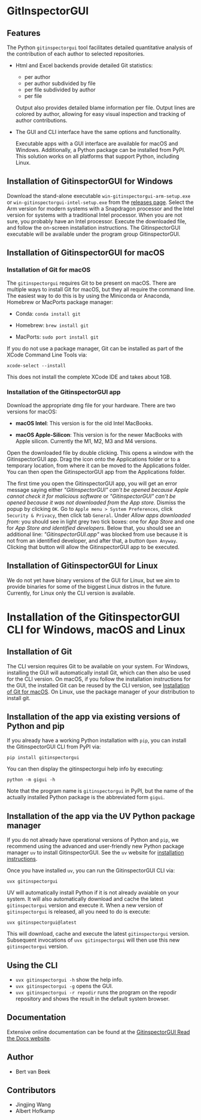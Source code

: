 # GitInspectorGUI

## Features

The Python `gitinspectorgui` tool facilitates detailed quantitative analysis
of the contribution of each author to selected repositories.

-   Html and Excel backends provide detailed Git statistics:

    -   per author
    -   per author subdivided by file
    -   per file subdivided by author
    -   per file

    Output also provides detailed blame information per file. Output lines are
    colored by author, allowing for easy visual inspection and tracking of
    author contributions.

-   The GUI and CLI interface have the same options and functionality.

    Executable apps with a GUI interface are available for macOS and Windows.
    Additionally, a Python package can be installed from PyPI. This solution
    works on all platforms that support Python, including Linux.

## Installation of GitinspectorGUI for Windows

Download the stand-alone executable `win-gitinspectorgui-arm-setup.exe` or
`win-gitinspectorgui-intel-setup.exe` from the [releases
page](https://github.com/davbeek/gitinspectorgui/releases). Select the Arm
version for modern systems with a Snapdragon processor and the Intel version for
systems with a traditional Intel processor. When you are not sure, you probably
have an Intel processor. Execute the downloaded file, and follow the on-screen
installation instructions. The GitinspectorGUI executable will be available
under the program group GitinspectorGUI.

## Installation of GitinspectorGUI for macOS

### Installation of Git for macOS

The `gitinspectorgui` requires Git to be present on macOS.
There are multiple ways to install Git for macOS, but they all require the
command line. The easiest way to do this is by using the Miniconda or Anaconda,
Homebrew or MacPorts package manager:

-   Conda:
    `conda install git`

-   Homebrew:
    `brew install git`

-   MacPorts:
    `sudo port install git`

If you do not use a package manager, Git can be installed as part of the XCode
Command Line Tools via:

`xcode-select --install`

This does not install the complete XCode IDE and takes about 1GB.

### Installation of the GitinspectorGUI app

Download the appropriate dmg file for your hardware. There are two versions for
macOS:

-   **macOS Intel**: This version is for the old Intel MacBooks.

-   **macOS Apple-Silicon**: This version is for the newer MacBooks with Apple
    silicon. Currently the M1, M2, M3 and M4 versions.

Open the downloaded file by double clicking. This opens a window with the
GitinspectorGUI app. Drag the icon onto the Applications folder or to a
temporary location, from where it can be moved to the Applications folder. You
can then open the GitinspectorGUI app from the Applications folder.

The first time you open the GitinspectorGUI app, you will get an error message
saying either _"GitinspectorGUI" can't be opened because Apple cannot check it
for malicious software_ or _"GitinspectorGUI" can't be opened because it was not
downloaded from the App store_. Dismiss the popup by clicking `OK`. Go to `Apple
menu > System Preferences`, click `Security & Privacy`, then click tab
`General`. Under _Allow apps downloaded from:_ you should see in light grey two
tick boxes: one for _App Store_ and one for _App Store and identified
developers_. Below that, you should see an additional line:
_"GitinspectorGUI.app"_ was blocked from use because it is not from an
identified developer, and after that, a button `Open Anyway`. Clicking that
button will allow the GitinspectorGUI app to be executed.

## Installation of GitinspectorGUI for Linux

We do not yet have binary versions of the GUI for Linux, but we aim to provide
binaries for some of the biggest Linux distros in the future. Currently, for
Linux only the CLI version is available.

# Installation of the GitinspectorGUI CLI for Windows, macOS and Linux

## Installation of Git

The CLI version requires Git to be available on your system. For Windows,
installing the GUI will automatically install Git, which can then also be used
for the CLI version. On macOS, if you follow the installation instructions for
the GUI, the installed Git can be reused by the CLI version, see
[Installation of Git for macOS](#installation-of-git-for-macos). On Linux, use
the package manager of your distribution to install git.

## Installation of the app via existing versions of Python and pip

If you already have a working Python installation with `pip`, you can install
the GitinspectorGUI CLI from PyPI via:

`pip install gitinspectorgui`

You can then display the gitinspectorgui help info by executing:

`python -m gigui -h`

Note that the program name is `gitinspectorgui` in PyPI, but the name of the
actually installed Python package is the abbreviated form `gigui`.

## Installation of the app via the UV Python package manager

If you do not already have operational versions of Python and `pip`, we
recommend using the advanced and user-friendly new Python package manager `uv`
to install GitinspectorGUI. See the `uv` website for [installation
instructions](https://docs.astral.sh/uv/getting-started/installation/).

Once you have installed `uv`, you can run the GitinspectorGUI CLI via:

`uvx gitinspectorgui`

UV will automatically install Python if it is not already avaiable on your
system. It will also automatically download and cache
the latest `gitinspectorgui` version and execute it. When a new version of
`gitinspectorgui` is released, all you need to do is execute:

`uvx gitinspectorgui@latest`

This will download, cache and execute the latest `gitinspectorgui` version.
Subsequent invocations of `uvx gitinspectorgui` will then use this new
`gitinspectorgui` version.

## Using the CLI

-   `uvx gitinspectorgui -h` show the help info.
-   `uvx gitinspectorgui -g` opens the GUI.
-   `uvx gitinspectorgui -r repodir` runs the program on the repodir repository
    and shows the result in the default system browser.

## Documentation

Extensive online documentation can be found at the [GitinspectorGUI Read the
Docs website](https://gitinspectorgui.readthedocs.io/en/latest/index.html).

## Author

-   Bert van Beek

## Contributors

-   Jingjing Wang
-   Albert Hofkamp
